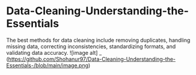 # Data-Cleaning-Understanding-the-Essentials
The best methods for data cleaning include removing duplicates, handling missing data, correcting inconsistencies, standardizing formats, and validating data accuracy.
![image alt] _ (https://github.com/Shohanur97/Data-Cleaning-Understanding-the-Essentials-/blob/main/image.png)
